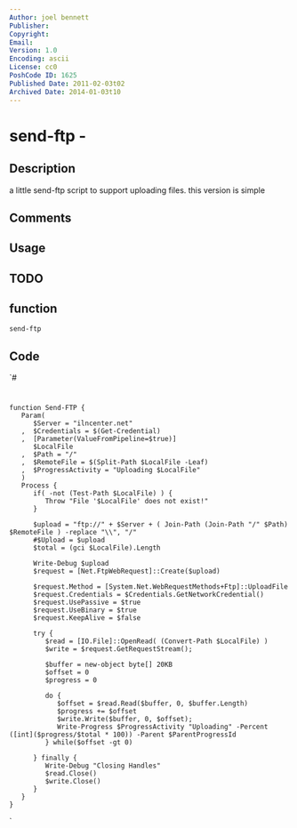 ```yaml
---
Author: joel bennett
Publisher: 
Copyright: 
Email: 
Version: 1.0
Encoding: ascii
License: cc0
PoshCode ID: 1625
Published Date: 2011-02-03t02
Archived Date: 2014-01-03t10
---
```


# send-ftp - 

## Description

a little send-ftp script to support uploading files. this version is simple

## Comments



## Usage



## TODO



## function

`send-ftp`

## Code

`#
 #
    function Send-FTP {
       Param(
          $Server = "ilncenter.net"
       ,  $Credentials = $(Get-Credential)
       ,  [Parameter(ValueFromPipeline=$true)]
          $LocalFile
       ,  $Path = "/"
       ,  $RemoteFile = $(Split-Path $LocalFile -Leaf)
       ,  $ProgressActivity = "Uploading $LocalFile"
       )
       Process {
          if( -not (Test-Path $LocalFile) ) {
             Throw "File '$LocalFile' does not exist!"
          }
 
          $upload = "ftp://" + $Server + ( Join-Path (Join-Path "/" $Path) $RemoteFile ) -replace "\\", "/"
          #$Upload = $upload
          $total = (gci $LocalFile).Length
 
          Write-Debug $upload
          $request = [Net.FtpWebRequest]::Create($upload)
 
          $request.Method = [System.Net.WebRequestMethods+Ftp]::UploadFile
          $request.Credentials = $Credentials.GetNetworkCredential()
          $request.UsePassive = $true
          $request.UseBinary = $true
          $request.KeepAlive = $false
 
          try {
             $read = [IO.File]::OpenRead( (Convert-Path $LocalFile) )
             $write = $request.GetRequestStream();
             
             $buffer = new-object byte[] 20KB
             $offset = 0
             $progress = 0
 
             do {
                $offset = $read.Read($buffer, 0, $buffer.Length)
                $progress += $offset
                $write.Write($buffer, 0, $offset);
                Write-Progress $ProgressActivity "Uploading" -Percent ([int]($progress/$total * 100)) -Parent $ParentProgressId
             } while($offset -gt 0)
         
          } finally {
             Write-Debug "Closing Handles"
             $read.Close()
             $write.Close()
          }
       }
    }
`

